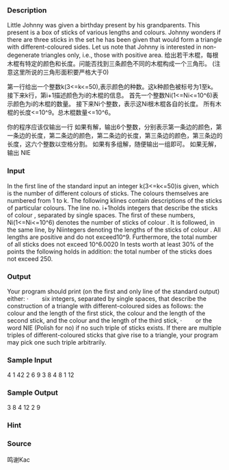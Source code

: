 
### Description
Little Johnny was given a birthday present by his grandparents. This present is a box of sticks of various lengths and colours. Johnny wonders if there are three sticks in the set he has been given that would form a triangle with different-coloured sides. Let us note that Johnny is interested in non-degenerate triangles only, i.e., those with positive area. 
给出若干木棍，每根木棍有特定的颜色和长度。问能否找到三条颜色不同的木棍构成一个三角形。
(注意这里所说的三角形面积要严格大于0)

第一行给出一个整数k(3<=k<=50),表示颜色的种数。这k种颜色被标号为1至k。
接下来k行，第i+1描述颜色为i的木棍的信息。
首先一个整数Ni(1<=Ni<=10^6)表示颜色为i的木棍的数量。
接下来Ni个整数，表示这Ni根木棍各自的长度。
所有木棍的长度<=10^9。总木棍数量<=10^6。

你的程序应该仅输出一行
如果有解，输出6个整数，分别表示第一条边的颜色，第一条边的长度，第二条边的颜色，第二条边的长度，第三条边的颜色，第三条边的长度，这六个整数以空格分割。
如果有多组解，随便输出一组即可。
如果无解，输出 NIE


### Input
In the first line of the standard input an integer k(3<=k<=50)is given, which is the number of different colours of sticks. The colours themselves are numbered from 1 to k. 
The following klines contain descriptions of the sticks of particular colours. The line no. i+1holds integers that describe the sticks of colour , separated by single spaces. The first of these numbers, Ni(1<=Ni<=10^6) denotes the number of sticks of colour . It is followed, in the same line, by Niintegers denoting the lengths of the sticks of colour . All lengths are positive and do not exceed10^9. Furthermore, the total number of all sticks does not exceed 10^6.0020
In tests worth at least 30% of the points the following holds in addition: the total number of the sticks does not exceed 250. 
### Output
Your program should print (on the first and only line of the standard output) either: 
·        six integers, separated by single spaces, that describe the construction of a triangle with different-coloured sides as follows: the colour and the length of the first stick, the colour and the length of the second stick, and the colour and the length of the third stick, 
·        or the word NIE (Polish for no) if no such triple of sticks exists. 
If there are multiple triples of different-coloured sticks that give rise to a triangle, your program may pick one such triple arbitrarily. 
### Sample Input
4
1 42
2 6 9
3 8 4 8
1 12

### Sample Output
3 8 4 12 2 9

### Hint

### Source
鸣谢Kac